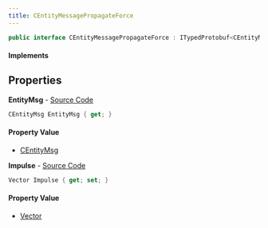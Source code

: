 ```yaml
---
title: CEntityMessagePropagateForce
---
```


```csharp
public interface CEntityMessagePropagateForce : ITypedProtobuf<CEntityMessagePropagateForce>, INativeHandle
```

#### Implements

## Properties

**EntityMsg** - [Source Code](https://github.com/swiftly-solution/swiftlys2/blob/main/managed/src/SwiftlyS2.Generated/Protobufs/Interfaces/CEntityMessagePropagateForce.cs#L16)

```csharp
CEntityMsg EntityMsg { get; }
```

#### Property Value

- [CEntityMsg](/docs/api/shared/protobufdefinitions/centitymsg)

**Impulse** - [Source Code](https://github.com/swiftly-solution/swiftlys2/blob/main/managed/src/SwiftlyS2.Generated/Protobufs/Interfaces/CEntityMessagePropagateForce.cs#L13)

```csharp
Vector Impulse { get; set; }
```

#### Property Value

- [Vector](/docs/api/shared/natives/vector)

